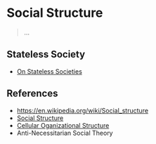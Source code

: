 # Social Structure

> …

## Stateless Society

- [On Stateless Societies](https://250bpm.com/blog:177/index.html)

## References

- https://en.wikipedia.org/wiki/Social_structure
- [Social Structure](https://en.wikipedia.org/wiki/Social_structure)
- [Cellular Oganizational Structure](https://en.wikipedia.org/wiki/Cellular_organizational_structure)
- Anti-Necessitarian Social Theory
